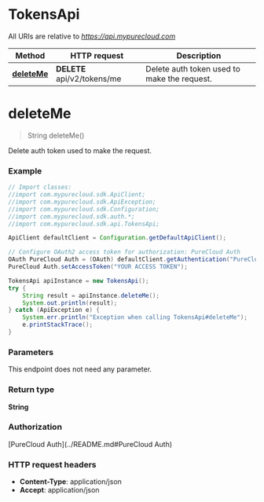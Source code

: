 # TokensApi

All URIs are relative to *https://api.mypurecloud.com*

Method | HTTP request | Description
------------- | ------------- | -------------
[**deleteMe**](TokensApi.md#deleteMe) | **DELETE** api/v2/tokens/me | Delete  auth token used to make the request.


<a name="deleteMe"></a>
# **deleteMe**
> String deleteMe()

Delete  auth token used to make the request.



### Example
```java
// Import classes:
//import com.mypurecloud.sdk.ApiClient;
//import com.mypurecloud.sdk.ApiException;
//import com.mypurecloud.sdk.Configuration;
//import com.mypurecloud.sdk.auth.*;
//import com.mypurecloud.sdk.api.TokensApi;

ApiClient defaultClient = Configuration.getDefaultApiClient();

// Configure OAuth2 access token for authorization: PureCloud Auth
OAuth PureCloud Auth = (OAuth) defaultClient.getAuthentication("PureCloud Auth");
PureCloud Auth.setAccessToken("YOUR ACCESS TOKEN");

TokensApi apiInstance = new TokensApi();
try {
    String result = apiInstance.deleteMe();
    System.out.println(result);
} catch (ApiException e) {
    System.err.println("Exception when calling TokensApi#deleteMe");
    e.printStackTrace();
}
```

### Parameters
This endpoint does not need any parameter.

### Return type

**String**

### Authorization

[PureCloud Auth](../README.md#PureCloud Auth)

### HTTP request headers

 - **Content-Type**: application/json
 - **Accept**: application/json

